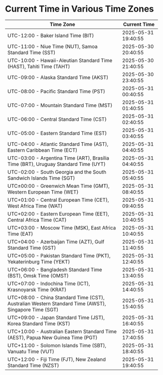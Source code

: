 # Current Time in Various Time Zones

| Time Zone | Current Time |
|-----------|--------------|
| UTC-12:00 - Baker Island Time (BIT) | 2025-05-31 19:40:55 |
| UTC-11:00 - Niue Time (NUT), Samoa Standard Time (SST) | 2025-05-30 20:40:55 |
| UTC-10:00 - Hawaii-Aleutian Standard Time (HAST), Tahiti Time (TAHT) | 2025-05-30 21:40:55 |
| UTC-09:00 - Alaska Standard Time (AKST) | 2025-05-30 23:40:55 |
| UTC-08:00 - Pacific Standard Time (PST) | 2025-05-31 00:40:55 |
| UTC-07:00 - Mountain Standard Time (MST) | 2025-05-31 01:40:55 |
| UTC-06:00 - Central Standard Time (CST) | 2025-05-31 02:40:55 |
| UTC-05:00 - Eastern Standard Time (EST) | 2025-05-31 03:40:55 |
| UTC-04:00 - Atlantic Standard Time (AST), Eastern Caribbean Time (ECT) | 2025-05-31 04:40:55 |
| UTC-03:00 - Argentina Time (ART), Brasília Time (BRT), Uruguay Standard Time (UYT) | 2025-05-31 04:40:55 |
| UTC-02:00 - South Georgia and the South Sandwich Islands Time (SGT) | 2025-05-31 05:40:55 |
| UTC±00:00 - Greenwich Mean Time (GMT), Western European Time (WET) | 2025-05-31 08:40:55 |
| UTC+01:00 - Central European Time (CET), West Africa Time (WAT) | 2025-05-31 09:40:55 |
| UTC+02:00 - Eastern European Time (EET), Central Africa Time (CAT) | 2025-05-31 10:40:55 |
| UTC+03:00 - Moscow Time (MSK), East Africa Time (EAT) | 2025-05-31 10:40:55 |
| UTC+04:00 - Azerbaijan Time (AZT), Gulf Standard Time (GST) | 2025-05-31 11:40:55 |
| UTC+05:00 - Pakistan Standard Time (PKT), Yekaterinburg Time (YEKT) | 2025-05-31 12:40:55 |
| UTC+06:00 - Bangladesh Standard Time (BST), Omsk Time (OMST) | 2025-05-31 13:40:55 |
| UTC+07:00 - Indochina Time (ICT), Krasnoyarsk Time (KRAT) | 2025-05-31 14:40:55 |
| UTC+08:00 - China Standard Time (CST), Australian Western Standard Time (AWST), Singapore Time (SGT) | 2025-05-31 15:40:55 |
| UTC+09:00 - Japan Standard Time (JST), Korea Standard Time (KST) | 2025-05-31 16:40:55 |
| UTC+10:00 - Australian Eastern Standard Time (AEST), Papua New Guinea Time (PGT) | 2025-05-31 17:40:55 |
| UTC+11:00 - Solomon Islands Time (SBT), Vanuatu Time (VUT) | 2025-05-31 18:40:55 |
| UTC+12:00 - Fiji Time (FJT), New Zealand Standard Time (NZST) | 2025-05-31 19:40:55 |
